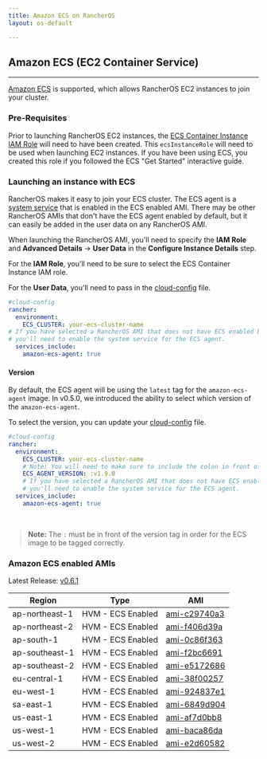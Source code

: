 ```yaml
---
title: Amazon ECS on RancherOS
layout: os-default

---
```


## Amazon ECS (EC2 Container Service)
---

[Amazon ECS](https://aws.amazon.com/ecs/) is supported, which allows RancherOS EC2 instances to join your cluster.

### Pre-Requisites

Prior to launching RancherOS EC2 instances, the [ECS Container Instance IAM Role](http://docs.aws.amazon.com/AmazonECS/latest/developerguide/instance_IAM_role.html) will need to have been created. This `ecsInstanceRole` will need to be used when launching EC2 instances. If you have been using ECS, you created this role if you followed the ECS "Get Started" interactive guide.

### Launching an instance with ECS

RancherOS makes it easy to join your ECS cluster. The ECS agent is a [system service]({{site.baseurl}}/os/system-services/adding-system-services/) that is enabled in the ECS enabled AMI. There may be other RancherOS AMIs that don't have the ECS agent enabled by default, but it can easily be added in the user data on any RancherOS AMI.

When launching the RancherOS AMI, you'll need to specify the **IAM Role** and **Advanced Details** -> **User Data** in the **Configure Instance Details** step.

For the **IAM Role**, you'll need to be sure to select the ECS Container Instance IAM role.

For the **User Data**, you'll need to pass in the [cloud-config]({{site.baseurl}}/os/configuration/#cloud-config) file.

```yaml
#cloud-config
rancher:
  environment:
    ECS_CLUSTER: your-ecs-cluster-name
# If you have selected a RancherOS AMI that does not have ECS enabled by default,
# you'll need to enable the system service for the ECS agent.
  services_include:
    amazon-ecs-agent: true
```

#### Version

By default, the ECS agent will be using the `latest` tag for the `amazon-ecs-agent` image. In v0.5.0, we introduced the ability to select which version of the `amazon-ecs-agent`.

To select the version, you can update your [cloud-config]({{site.baseurl}}/os/configuration/#cloud-config) file.

```yaml
#cloud-config
rancher:
  environment:
    ECS_CLUSTER: your-ecs-cluster-name
    # Note: You will need to make sure to include the colon in front of the version.
    ECS_AGENT_VERSION: :v1.9.0
    # If you have selected a RancherOS AMI that does not have ECS enabled by default,
    # you'll need to enable the system service for the ECS agent.
  services_include:
    amazon-ecs-agent: true
```

<br>

> **Note:** The `:` must be in front of the version tag in order for the ECS image to be tagged correctly.

### Amazon ECS enabled AMIs

Latest Release: [v0.6.1](https://github.com/rancher/os/releases/tag/v0.6.1)

Region | Type | AMI
---|--- | ---
ap-northeast-1 | HVM - ECS Enabled |  [ami-c29740a3](https://console.aws.amazon.com/ec2/home?region=ap-northeast-1#launchInstanceWizard:ami=ami-c29740a3)
ap-northeast-2 | HVM - ECS Enabled |  [ami-f406d39a](https://console.aws.amazon.com/ec2/home?region=ap-northeast-2#launchInstanceWizard:ami=ami-f406d39a)
ap-south-1 | HVM - ECS Enabled |  [ami-0c86f363](https://console.aws.amazon.com/ec2/home?region=ap-south-1#launchInstanceWizard:ami=ami-0c86f363)
ap-southeast-1 | HVM - ECS Enabled |  [ami-f2bc6691](https://console.aws.amazon.com/ec2/home?region=ap-southeast-1#launchInstanceWizard:ami=ami-f2bc6691)
ap-southeast-2 | HVM - ECS Enabled |  [ami-e5172686](https://console.aws.amazon.com/ec2/home?region=ap-southeast-2#launchInstanceWizard:ami=ami-e5172686)
eu-central-1 | HVM - ECS Enabled |  [ami-38f00257](https://console.aws.amazon.com/ec2/home?region=eu-central-1#launchInstanceWizard:ami=ami-38f00257)
eu-west-1 | HVM - ECS Enabled |  [ami-924837e1](https://console.aws.amazon.com/ec2/home?region=eu-west-1#launchInstanceWizard:ami=ami-924837e1)
sa-east-1 | HVM - ECS Enabled |  [ami-6849d904](https://console.aws.amazon.com/ec2/home?region=sa-east-1#launchInstanceWizard:ami=ami-6849d904)
us-east-1 | HVM - ECS Enabled |  [ami-af7d0bb8](https://console.aws.amazon.com/ec2/home?region=us-east-1#launchInstanceWizard:ami=ami-af7d0bb8)
us-west-1 | HVM - ECS Enabled |  [ami-baca86da](https://console.aws.amazon.com/ec2/home?region=us-west-1#launchInstanceWizard:ami=ami-baca86da)
us-west-2 | HVM - ECS Enabled |  [ami-e2d60582](https://console.aws.amazon.com/ec2/home?region=us-west-2#launchInstanceWizard:ami=ami-e2d60582)
